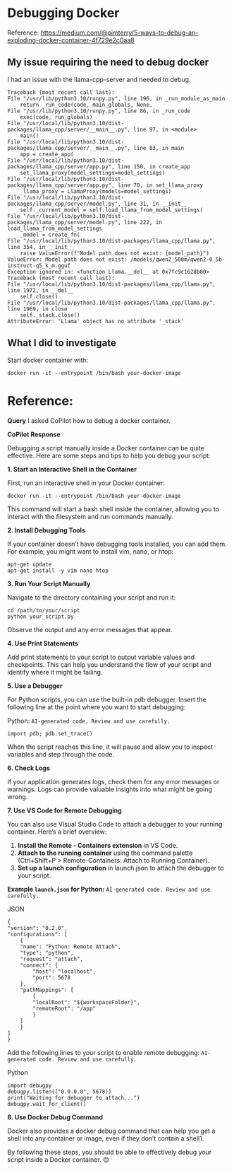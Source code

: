 

# Debugging Docker

Reference:  https://medium.com/@pimterry/5-ways-to-debug-an-exploding-docker-container-4f729e2c0aa8


## My issue requiring the need to debug docker

I had an issue with the llama-cpp-server and needed to debug.  

    Traceback (most recent call last):
    File "/usr/lib/python3.10/runpy.py", line 196, in _run_module_as_main
        return _run_code(code, main_globals, None,
    File "/usr/lib/python3.10/runpy.py", line 86, in _run_code
        exec(code, run_globals)
    File "/usr/local/lib/python3.10/dist-packages/llama_cpp/server/__main__.py", line 97, in <module>
        main()
    File "/usr/local/lib/python3.10/dist-packages/llama_cpp/server/__main__.py", line 83, in main
        app = create_app(
    File "/usr/local/lib/python3.10/dist-packages/llama_cpp/server/app.py", line 150, in create_app
        set_llama_proxy(model_settings=model_settings)
    File "/usr/local/lib/python3.10/dist-packages/llama_cpp/server/app.py", line 70, in set_llama_proxy
        _llama_proxy = LlamaProxy(models=model_settings)
    File "/usr/local/lib/python3.10/dist-packages/llama_cpp/server/model.py", line 31, in __init__
        self._current_model = self.load_llama_from_model_settings(
    File "/usr/local/lib/python3.10/dist-packages/llama_cpp/server/model.py", line 222, in load_llama_from_model_settings
        _model = create_fn(
    File "/usr/local/lib/python3.10/dist-packages/llama_cpp/llama.py", line 354, in __init__
        raise ValueError(f"Model path does not exist: {model_path}")
    ValueError: Model path does not exist: /models/qwen2_500m/qwen2-0_5b-instruct-q5_k_m.gguf
    Exception ignored in: <function Llama.__del__ at 0x7fc9c1628b80>
    Traceback (most recent call last):
    File "/usr/local/lib/python3.10/dist-packages/llama_cpp/llama.py", line 1972, in __del__
        self.close()
    File "/usr/local/lib/python3.10/dist-packages/llama_cpp/llama.py", line 1969, in close
        self._stack.close()
    AttributeError: 'Llama' object has no attribute '_stack'

## What I did to investigate

Start docker container with:

    docker run -it --entrypoint /bin/bash your-docker-image
















# Reference:

**Query** I asked CoPilot how to debug a docker container.

**CoPilot Response**

Debugging a script manually inside a Docker container can be quite effective. Here are some steps and tips to help you debug your script:

**1. Start an Interactive Shell in the Container**

First, run an interactive shell in your Docker container:

    docker run -it --entrypoint /bin/bash your-docker-image

This command will start a bash shell inside the container, allowing you to interact with the filesystem and run commands manually.

**2. Install Debugging Tools**

If your container doesn’t have debugging tools installed, you can add them. For example, you might want to install vim, nano, or htop:

    apt-get update
    apt-get install -y vim nano htop

**3. Run Your Script Manually**

Navigate to the directory containing your script and run it:

    cd /path/to/your/script
    python your_script.py

Observe the output and any error messages that appear.

**4. Use Print Statements**

Add print statements to your script to output variable values and checkpoints. This can help you understand the flow of your script and identify where it might be failing.

**5. Use a Debugger**

For Python scripts, you can use the built-in pdb debugger. Insert the following line at the point where you want to start debugging:

Python: `AI-generated code. Review and use carefully.`

    import pdb; pdb.set_trace()

When the script reaches this line, it will pause and allow you to inspect variables and step through the code.

**6. Check Logs**

If your application generates logs, check them for any error messages or warnings. Logs can provide valuable insights into what might be going wrong.

**7. Use VS Code for Remote Debugging**

You can also use Visual Studio Code to attach a debugger to your running container. Here’s a brief overview:

1. **Install the Remote - Containers extension** in VS Code.
2. **Attach to the running container** using the command palette (Ctrl+Shift+P > Remote-Containers: Attach to Running Container).
3. **Set up a launch configuration** in launch.json to attach the debugger to your script.

**Example `launch.json` for Python:** `AI-generated code. Review and use carefully.`

JSON

    {
    "version": "0.2.0",
    "configurations": [
        {
        "name": "Python: Remote Attach",
        "type": "python",
        "request": "attach",
        "connect": {
            "host": "localhost",
            "port": 5678
        },
        "pathMappings": [
            {
            "localRoot": "${workspaceFolder}",
            "remoteRoot": "/app"
            }
        ]
        }
    ]
    }


Add the following lines to your script to enable remote debugging:  `AI-generated code. Review and use carefully.`

Python

    import debugpy
    debugpy.listen(("0.0.0.0", 5678))
    print("Waiting for debugger to attach...")
    debugpy.wait_for_client()


**8. Use Docker Debug Command**

Docker also provides a docker debug command that can help you get a shell into any container or image, even if they don’t contain a shell1.

By following these steps, you should be able to effectively debug your script inside a Docker container. 😊